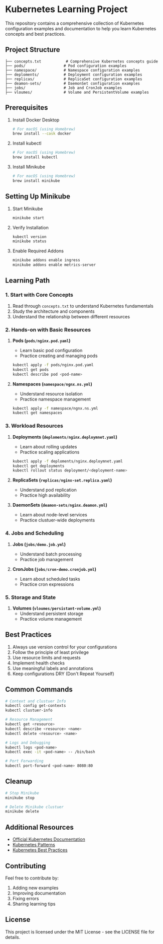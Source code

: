 # Kubernetes Learning Project

This repository contains a comprehensive collection of Kubernetes configuration examples and documentation to help you learn Kubernetes concepts and best practices.

## Project Structure

```
├── concepts.txt           # Comprehensive Kubernetes concepts guide
├── pods/                 # Pod configuration examples
├── namespace/            # Namespace configuration examples
├── deploments/           # Deployment configuration examples
├── replicas/             # ReplicaSet configuration examples
├── deamon-sets/          # DaemonSet configuration examples
├── jobs/                 # Job and CronJob examples
├── vloumes/              # Volume and PersistentVolume examples
```

## Prerequisites

1. Install Docker Desktop

   ```bash
   # For macOS (using Homebrew)
   brew install --cask docker
   ```

2. Install kubectl

   ```bash
   # For macOS (using Homebrew)
   brew install kubectl
   ```

3. Install Minikube
   ```bash
   # For macOS (using Homebrew)
   brew install minikube
   ```

## Setting Up Minikube

1. Start Minikube

   ```bash
   minikube start
   ```

2. Verify Installation

   ```bash
   kubectl version
   minikube status
   ```

3. Enable Required Addons
   ```bash
   minikube addons enable ingress
   minikube addons enable metrics-server
   ```

## Learning Path

### 1. Start with Core Concepts

1. Read through `concepts.txt` to understand Kubernetes fundamentals
2. Study the architecture and components
3. Understand the relationship between different resources

### 2. Hands-on with Basic Resources

1. **Pods (`pods/nginx.pod.yaml`)**

   - Learn basic pod configuration
   - Practice creating and managing pods

   ```bash
   kubectl apply -f pods/nginx.pod.yaml
   kubectl get pods
   kubectl describe pod <pod-name>
   ```

2. **Namespaces (`namespace/ngnx.ns.yml`)**
   - Understand resource isolation
   - Practice namespace management
   ```bash
   kubectl apply -f namespace/ngnx.ns.yml
   kubectl get namespaces
   ```

### 3. Workload Resources

1. **Deployments (`deploments/nginx.deploymnet.yaml`)**

   - Learn about rolling updates
   - Practice scaling applications

   ```bash
   kubectl apply -f deploments/nginx.deploymnet.yaml
   kubectl get deployments
   kubectl rollout status deployment/<deployment-name>
   ```

2. **ReplicaSets (`replicas/nginx-set.replica.yaml`)**

   - Understand pod replication
   - Practice high availability

3. **DaemonSets (`deamon-sets/nginx.deamon.yml`)**
   - Learn about node-level services
   - Practice clustuer-wide deployments

### 4. Jobs and Scheduling

1. **Jobs (`jobs/demo.job.yml`)**

   - Understand batch processing
   - Practice job management

2. **CronJobs (`jobs/cron-demo.cronjob.yml`)**
   - Learn about scheduled tasks
   - Practice cron expressions

### 5. Storage and State

1. **Volumes (`vloumes/persistant-volume.yml`)**
   - Understand persistent storage
   - Practice volume management

## Best Practices

1. Always use version control for your configurations
2. Follow the principle of least privilege
3. Use resource limits and requests
4. Implement health checks
5. Use meaningful labels and annotations
6. Keep configurations DRY (Don't Repeat Yourself)

## Common Commands

```bash
# Context and clustuer Info
kubectl config get-contexts
kubectl clustuer-info

# Resource Management
kubectl get <resource>
kubectl describe <resource> <name>
kubectl delete <resource> <name>

# Logs and Debugging
kubectl logs <pod-name>
kubectl exec -it <pod-name> -- /bin/bash

# Port Forwarding
kubectl port-forward <pod-name> 8080:80
```

## Cleanup

```bash
# Stop Minikube
minikube stop

# Delete Minikube clustuer
minikube delete
```

## Additional Resources

- [Official Kubernetes Documentation](https://kubernetes.io/docs/)
- [Kubernetes Patterns](https://kubernetes.io/docs/concepts/clustuer-administration/manage-deployment/)
- [Kubernetes Best Practices](https://kubernetes.io/docs/concepts/configuration/overview/)

## Contributing

Feel free to contribute by:

1. Adding new examples
2. Improving documentation
3. Fixing errors
4. Sharing learning tips

## License

This project is licensed under the MIT License - see the LICENSE file for details.
